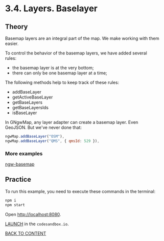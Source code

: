 # 3.4. Layers. Baselayer

## Theory

Basemap layers are an integral part of the map. We make working with them easier.

To control the behavior of the basemap layers, we have added several rules:

- the basemap layer is at the very bottom;
- there can only be one basemap layer at a time;

The following methods help to keep track of these rules:

- addBaseLayer
- getActiveBaseLayer
- getBaseLayers
- getBaseLayersIds
- isBaseLayer

In GNgwMap, any layer adapter can create a basemap layer. Even GeoJSON. But we've never done that:

```javascript
ngwMap.addBaseLayer("OSM"),
ngwMap.addBaseLayer("QMS", { qmsId: 529 }),
```

### More examples

[ngw-basemap](https://code.nextgis.com/demo-examples-ngw-basemap)

## Practice

To run this example, you need to execute these commands in the terminal:

```bash
npm i
npm start
```

Open [http://localhost:8080](http://localhost:8080).

[LAUNCH](https://githubbox.com/nextgis/ngf-tutorial/tree/master/tutorials/3_4_layers_baselayer) in the `codesandbox.io`.

[BACK TO CONTENT](../../README.md)
